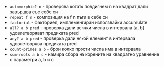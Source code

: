 - `automorphic? n` - проверява когато повдигнем n на квадрат дали завършва със себе си
- `repeat f n` - композиция на f n пъти в себе си
- `factorial` - факториел, имплементиран използвайки accumulate
- `all? a b pred` - проверка дали всички числа в интервала [a, b] удовлетворяват предиката pred
- `any? a b pred` - проверка дали някой елемент в интервала удовлетворява предиката pred
- `count-primes a b` - брои колко прости числа има в интервала
- `sum-roots a b c` - намира сбора на корените на квадратно уравнение с параметри a, b и c

